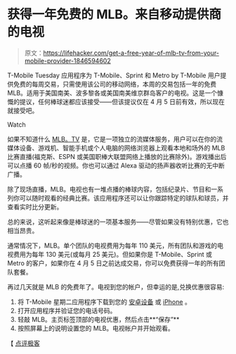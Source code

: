 # 获得一年免费的 MLB。来自移动提供商的电视

> 原文：<https://lifehacker.com/get-a-free-year-of-mlb-tv-from-your-mobile-provider-1846594602>

T-Mobile Tuesday 应用程序为 T-Mobile、Sprint 和 Metro by T-Mobile 用户提供免费的每周交易，只需使用该公司的移动网络，本周的交易包括一年的免费 MLB。适用于美国南美、波多黎各或美国南美维京群岛客户的电视。这是一个慷慨的提议，任何棒球迷都应该接受——但该提议仅在 4 月 5 日前有效，所以现在就接受吧。

Watch

如果不知道什么 [MLB。TV](https://www.mlb.com/live-stream-games/subscribe) 是，它是一项独立的流媒体服务，用户可以在你的流媒体设备、游戏机、智能手机或个人电脑的网络浏览器上观看本地和场外的 MLB 比赛直播(福克斯、ESPN 或美国职棒大联盟网络上播放的比赛除外)。游戏播出后可以点播 60 帧/秒的视频。你也可以通过 Alexa 驱动的扬声器收听比赛的无中断广播。

除了现场直播，MLB。电视也有一堆点播的棒球内容，包括纪录片、节目和一系列你可以随时观看的经典比赛。该应用程序还可以让你跟踪特定的球队和球员，并查看实时比分更新。

总的来说，这听起来像是棒球迷的一项基本服务——尽管如果没有特别优惠，它也相当昂贵。

通常情况下，MLB。单个团队的电视费用为每年 110 美元，所有团队和游戏的电视费用为每年 130 美元(或每月 25 美元)。但如果你是 T-Mobile、Sprint 或 Metro 的客户，如果你在 4 月 5 日之前达成交易，你可以免费获得一年的所有团队套餐。

再过几天就是 MLB 的免费年了。电视到您的帐户，但幸运的是,兑换优惠很容易:

1.  将 T-Mobile 星期二应用程序下载到您的 [安卓设备](https://play.google.com/store/apps/details?id=com.tmobile.tuesdays&hl=en_US&gl=US) 或 [iPhone](https://apps.apple.com/us/app/t-mobile-tuesdays/id1111876388) 。
2.  打开应用程序并验证您的电话号码。
3.  轻敲 MLB。主页标签顶部的电视优惠，然后点击**“保存”**
4.  按照屏幕上的说明设置您的 MLB。电视帐户并开始观看。

【 [点评极客](https://www.reviewgeek.com/75737/t-mobile-customers-can-now-stream-mlb-tv-for-free-a-130-annual-value/)